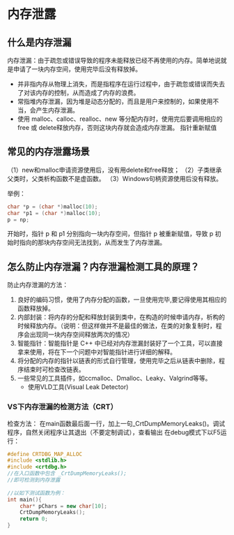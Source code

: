 # 内存泄露

## 什么是内存泄漏

内存泄漏：由于疏忽或错误导致的程序未能释放已经不再使用的内存。简单地说就是申请了一块内存空间，使用完毕后没有释放掉。

- 并非指内存从物理上消失，而是指程序在运行过程中，由于疏忽或错误而失去了对该内存的控制，从而造成了内存的浪费。
- 常指堆内存泄漏，因为堆是动态分配的，而且是用户来控制的，如果使用不当，会产生内存泄漏。
- 使用 malloc、calloc、realloc、new 等分配内存时，使用完后要调用相应的 free 或 delete释放内存，否则这块内存就会造成内存泄漏。
指针重新赋值

## 常见的内存泄露场景

（1）new和malloc申请资源使用后，没有用delete和free释放；
（2）子类继承父类时，父类析构函数不是虚函数。
（3）Windows句柄资源使用后没有释放。

举例：

```cpp
char *p = (char *)malloc(10);
char *p1 = (char *)malloc(10);
p = np;
```

开始时，指针 p 和 p1 分别指向一块内存空间，但指针 p 被重新赋值，导致 p 初始时指向的那块内存空间无法找到，从而发生了内存泄漏。

## 怎么防止内存泄漏？内存泄漏检测工具的原理？

防止内存泄漏的方法：

1. 良好的编码习惯，使用了内存分配的函数，一旦使用完毕,要记得使用其相应的函数释放掉。
2. 内部封装：将内存的分配和释放封装到类中，在构造的时候申请内存，析构的时候释放内存。（说明：但这样做并不是最佳的做法，在类的对象复制时，程序会出现同一块内存空间释放两次的情况）
3. 智能指针：智能指针是 C++ 中已经对内存泄漏封装好了一个工具，可以直接拿来使用，将在下一个问题中对智能指针进行详细的解释。
4. 将分配的内存的指针以链表的形式自行管理，使用完毕之后从链表中删除，程序结束时可检查改链表。
5. 一些常见的工具插件，如ccmalloc、Dmalloc、Leaky、Valgrind等等。
    - 使用VLD工具(Visual Leak Detector)

### VS下内存泄漏的检测方法（CRT）

检查方法：
在main函数最后面一行，加上一句_CrtDumpMemoryLeaks()。调试程序，自然关闭程序让其退出（不要定制调试），查看输出
在debug模式下以F5运行：

```cpp
#define CRTDBG_MAP_ALLOC  
#include <stdlib.h>  
#include <crtdbg.h>  
//在入口函数中包含 _CrtDumpMemoryLeaks();  
//即可检测到内存泄露
 
//以如下测试函数为例：
int main(){
    char* pChars = new char[10];
    CrtDumpMemoryLeaks();
    return 0;
}
```

